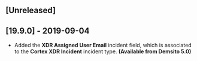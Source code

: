 ## [Unreleased]


## [19.9.0] - 2019-09-04
- Added the **XDR Assigned User Email** incident field, which is associated to the **Cortex XDR Incident** incident type. **(Available from Demsito 5.0)**

